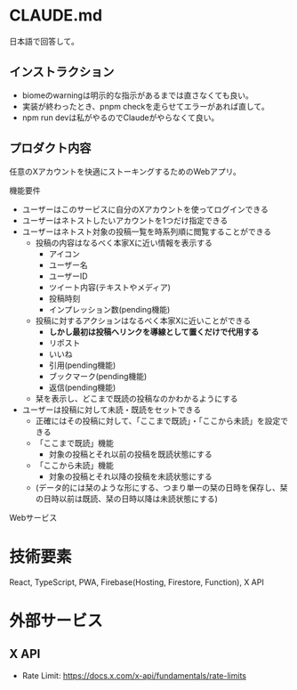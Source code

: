 # CLAUDE.md

日本語で回答して。

## インストラクション

- biomeのwarningは明示的な指示があるまでは直さなくても良い。
- 実装が終わったとき、pnpm checkを走らせてエラーがあれば直して。
- npm run devは私がやるのでClaudeがやらなくて良い。

## プロダクト内容

任意のXアカウントを快適にストーキングするためのWebアプリ。

機能要件

- ユーザーはこのサービスに自分のXアカウントを使ってログインできる
- ユーザーはネトストしたいアカウントを1つだけ指定できる
- ユーザーはネトスト対象の投稿一覧を時系列順に閲覧することができる
  - 投稿の内容はなるべく本家Xに近い情報を表示する
    - アイコン
    - ユーザー名
    - ユーザーID
    - ツイート内容(テキストやメディア)
    - 投稿時刻
    - インプレッション数(pending機能)
  - 投稿に対するアクションはなるべく本家Xに近いことができる
    - **しかし最初は投稿へリンクを導線として置くだけで代用する**
    - リポスト
    - いいね
    - 引用(pending機能)
    - ブックマーク(pending機能)
    - 返信(pending機能)
  - 栞を表示し、どこまで既読の投稿なのかわかるようにする
- ユーザーは投稿に対して未読・既読をセットできる
  - 正確にはその投稿に対して、「ここまで既読」・「ここから未読」を設定できる
  - 「ここまで既読」機能
    - 対象の投稿とそれ以前の投稿を既読状態にする
  - 「ここから未読」機能 
    - 対象の投稿とそれ以降の投稿を未読状態にする
  - (データ的には栞のような形にする、つまり単一の栞の日時を保存し、栞の日時以前は既読、栞の日時以降は未読状態にする)

Webサービス

# 技術要素 

React, TypeScript, PWA, Firebase(Hosting, Firestore, Function),  X API

# 外部サービス

## X API

- Rate Limit: https://docs.x.com/x-api/fundamentals/rate-limits